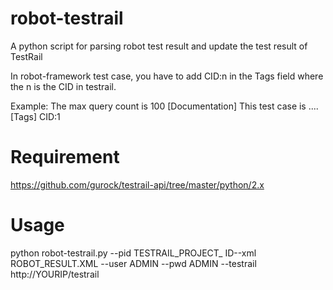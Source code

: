 # robot-testrail
A python script for parsing robot test result and update the test result of TestRail

In robot-framework test case, you have to add CID:n in the Tags field where the n is the CID in testrail.

Example:
The max query count is 100
    [Documentation]    This test case is ....
    [Tags]    CID:1

# Requirement
https://github.com/gurock/testrail-api/tree/master/python/2.x

# Usage
python robot-testrail.py --pid TESTRAIL_PROJECT_ ID--xml ROBOT_RESULT.XML --user ADMIN --pwd ADMIN --testrail http://YOURIP/testrail
